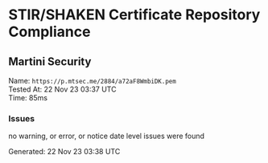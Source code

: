 # STIR/SHAKEN Certificate Repository Compliance

## Martini Security

Name: `https://p.mtsec.me/2884/a72aF8WmbiDK.pem`\
Tested At: 22 Nov 23 03:37 UTC\
Time: 85ms

### Issues

no warning, or error, or notice date level issues were found

Generated: 22 Nov 23 03:38 UTC